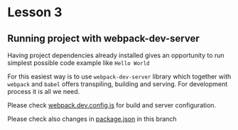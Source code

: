 # Lesson 3

## Running project with webpack-dev-server

Having project dependencies already installed gives an opportunity
to run simplest possible code example like `Hello World`

For this easiest way is to use `webpack-dev-server` library which together
with `webpack` and `babel` offers transpiling, building and serving. For
development process it is all we need.

Please check [webpack.dev.config.js](client/webpack.dev.config.js) for
build and server configuration.

Please check also changes in [package.json](https://github.com/mayacode/react-step-by-step/commit/4578f948fa512a4ced08f7fee50e1227e8d0ce12#diff-b9cfc7f2cdf78a7f4b91a753d10865a2)
in this branch
